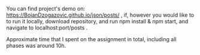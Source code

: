 You can find project's demo on: https://BojanDzogazovic.github.io/json/posts/ ,
if, however you would like to to run it locally, download repository, and run npm install & npm start, and navigate to localhost:port/posts .

Approximate time that I spent on the assignment in total, including all phases was around 10h.